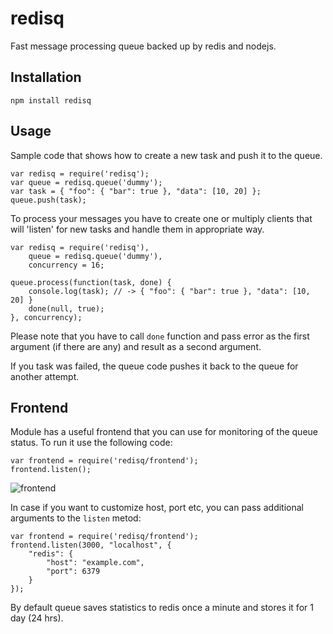 
redisq
=====

Fast message processing queue backed up by redis and nodejs.

## Installation

    npm install redisq


## Usage

Sample code that shows how to create a new task and push it to the queue.

    var redisq = require('redisq');
    var queue = redisq.queue('dummy');
    var task = { "foo": { "bar": true }, "data": [10, 20] };
    queue.push(task);

To process your messages you have to create one or multiply clients that will
'listen' for new tasks and handle them in appropriate way.

    var redisq = require('redisq'),
        queue = redisq.queue('dummy'),
        concurrency = 16;

    queue.process(function(task, done) {
        console.log(task); // -> { "foo": { "bar": true }, "data": [10, 20] }
        done(null, true);
    }, concurrency);

Please note that you have to call `done` function and pass error as the first argument
(if there are any) and result as a second argument.

If you task was failed, the queue code pushes it back to the queue for another attempt.


## Frontend

Module has a useful frontend that you can use for monitoring of the queue status. To run
it use the following code:

    var frontend = require('redisq/frontend');
    frontend.listen();

![frontend](http://i.steppic.com/6/b/9/5/6b95ef357cbd101529e48d011349e1c7/0.png)

In case if you want to customize host, port etc, you can pass additional arguments to the `listen` metod:

    var frontend = require('redisq/frontend');
    frontend.listen(3000, "localhost", {
        "redis": {
            "host": "example.com",
            "port": 6379
        }
    });

By default queue saves statistics to redis once a minute and stores it for 1 day (24 hrs).